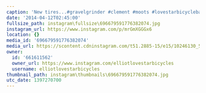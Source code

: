 ```yaml
---
caption: 'New tires...#gravelgrinder #clement #moots #lovestarbicyclebags #psychloX'
date: '2014-04-12T02:45:00'
fullsize_path: instagram\fullsize\696679591776382074.jpg
instagram_url: https://www.instagram.com/p/mrGmXGGGx6
location: {}
media_id: '696679591776382074'
media_url: https://scontent.cdninstagram.com/t51.2885-15/e15/10246130_524704557639930_892599171_n.jpg?ig_cache_key=Njk2Njc5NTkxNzc2MzgyMDc0.2
owner:
  id: '661611562'
  owner_url: https://www.instagram.com/elliotlovestarbicycles
  username: elliotlovestarbicycles
thumbnail_path: instagram\thumbnails\696679591776382074.jpg
utc_date: 1397270700
---
```


